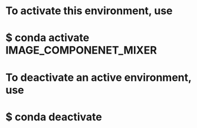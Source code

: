 

# To activate this environment, use
#
#     $ conda activate IMAGE_COMPONENET_MIXER
#
# To deactivate an active environment, use
#
#     $ conda deactivate



